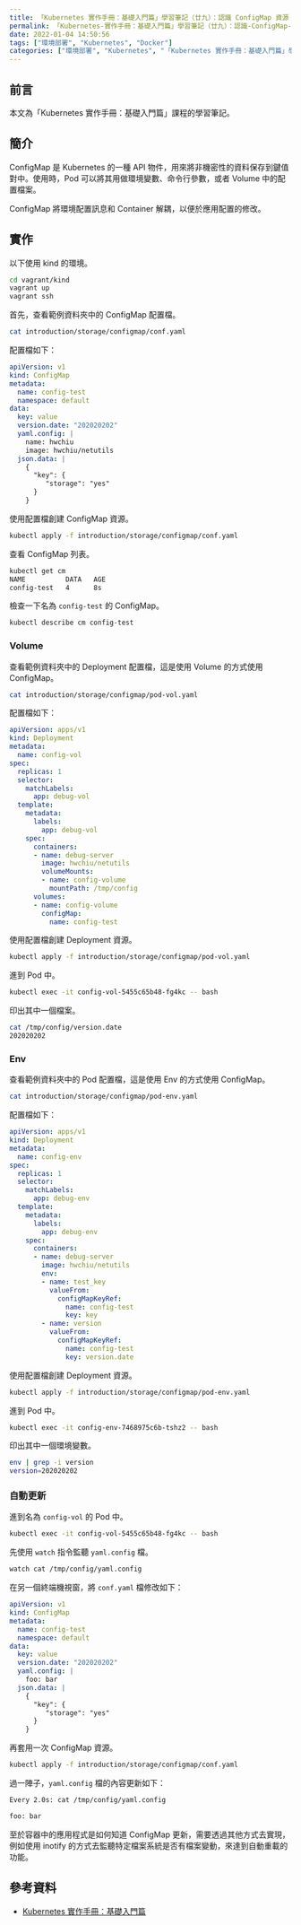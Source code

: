```yaml
---
title: 「Kubernetes 實作手冊：基礎入門篇」學習筆記（廿九）：認識 ConfigMap 資源
permalink: 「Kubernetes-實作手冊：基礎入門篇」學習筆記（廿九）：認識-ConfigMap-資源
date: 2022-01-04 14:50:56
tags: ["環境部署", "Kubernetes", "Docker"]
categories: ["環境部署", "Kubernetes", "「Kubernetes 實作手冊：基礎入門篇」學習筆記"]
---
```


## 前言

本文為「Kubernetes 實作手冊：基礎入門篇」課程的學習筆記。

## 簡介

ConfigMap 是 Kubernetes 的一種 API 物件，用來將非機密性的資料保存到鍵值對中。使用時，Pod 可以將其用做環境變數、命令行參數，或者 Volume 中的配置檔案。

ConfigMap 將環境配置訊息和 Container 解耦，以便於應用配置的修改。

## 實作

以下使用 kind 的環境。

```BASH
cd vagrant/kind
vagrant up
vagrant ssh
```

首先，查看範例資料夾中的 ConfigMap 配置檔。

```BASH
cat introduction/storage/configmap/conf.yaml
```

配置檔如下：

```YAML
apiVersion: v1
kind: ConfigMap
metadata:
  name: config-test
  namespace: default
data:
  key: value
  version.date: "202020202"
  yaml.config: |
    name: hwchiu
    image: hwchiu/netutils
  json.data: |
    {
      "key": {
         "storage": "yes"
      }
    }
```

使用配置檔創建 ConfigMap 資源。

```BASH
kubectl apply -f introduction/storage/configmap/conf.yaml
```

查看 ConfigMap 列表。

```BASH
kubectl get cm
NAME          DATA   AGE
config-test   4      8s
```

檢查一下名為 `config-test` 的 ConfigMap。

```BASH
kubectl describe cm config-test
```

### Volume

查看範例資料夾中的 Deployment 配置檔，這是使用 Volume 的方式使用 ConfigMap。

```BASH
cat introduction/storage/configmap/pod-vol.yaml
```

配置檔如下：

```YAML
apiVersion: apps/v1
kind: Deployment
metadata:
  name: config-vol
spec:
  replicas: 1
  selector:
    matchLabels:
      app: debug-vol
  template:
    metadata:
      labels:
        app: debug-vol
    spec:
      containers:
      - name: debug-server
        image: hwchiu/netutils
        volumeMounts:
        - name: config-volume
          mountPath: /tmp/config
      volumes:
      - name: config-volume
        configMap:
          name: config-test
```

使用配置檔創建 Deployment 資源。

```BASH
kubectl apply -f introduction/storage/configmap/pod-vol.yaml
```

進到 Pod 中。

```BASH
kubectl exec -it config-vol-5455c65b48-fg4kc -- bash
```

印出其中一個檔案。

```BASH
cat /tmp/config/version.date
202020202
```

### Env

查看範例資料夾中的 Pod 配置檔，這是使用 Env 的方式使用 ConfigMap。

```BASH
cat introduction/storage/configmap/pod-env.yaml
```

配置檔如下：

```YAML
apiVersion: apps/v1
kind: Deployment
metadata:
  name: config-env
spec:
  replicas: 1
  selector:
    matchLabels:
      app: debug-env
  template:
    metadata:
      labels:
        app: debug-env
    spec:
      containers:
      - name: debug-server
        image: hwchiu/netutils
        env:
        - name: test_key
          valueFrom:
            configMapKeyRef:
              name: config-test
              key: key
        - name: version
          valueFrom:
            configMapKeyRef:
              name: config-test
              key: version.date
```

使用配置檔創建 Deployment 資源。

```BASH
kubectl apply -f introduction/storage/configmap/pod-env.yaml
```

進到 Pod 中。

```BASH
kubectl exec -it config-env-7468975c6b-tshz2 -- bash
```

印出其中一個環境變數。

```BASH
env | grep -i version
version=202020202
```

### 自動更新

進到名為 `config-vol` 的 Pod 中。

```BASH
kubectl exec -it config-vol-5455c65b48-fg4kc -- bash
```

先使用 `watch` 指令監聽 `yaml.config` 檔。

```BASH
watch cat /tmp/config/yaml.config
```

在另一個終端機視窗，將 `conf.yaml` 檔修改如下：

```YAML
apiVersion: v1
kind: ConfigMap
metadata:
  name: config-test
  namespace: default
data:
  key: value
  version.date: "202020202"
  yaml.config: |
    foo: bar
  json.data: |
    {
      "key": {
         "storage": "yes"
      }
    }
```

再套用一次 ConfigMap 資源。

```BASH
kubectl apply -f introduction/storage/configmap/conf.yaml
```

過一陣子，`yaml.config` 檔的內容更新如下：

```BASH
Every 2.0s: cat /tmp/config/yaml.config                                                                                Tue Jan  4 08:01:22 2022

foo: bar
```

至於容器中的應用程式是如何知道 ConfigMap 更新，需要透過其他方式去實現，例如使用 inotify 的方式去監聽特定檔案系統是否有檔案變動，來達到自動重載的功能。

## 參考資料

- [Kubernetes 實作手冊：基礎入門篇](https://hiskio.com/courses/349/about)
